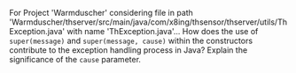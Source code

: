 For Project 'Warmduscher' considering file in path 'Warmduscher/thserver/src/main/java/com/x8ing/thsensor/thserver/utils/ThException.java' with name 'ThException.java'... 
How does the use of `super(message)` and `super(message, cause)` within the constructors contribute to the exception handling process in Java? Explain the significance of the `cause` parameter.